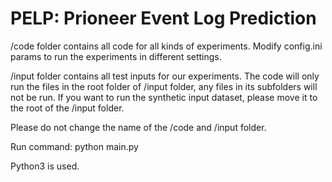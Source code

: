 # PELP: Prioneer Event Log Prediction

/code folder contains all code for all kinds of experiments.
Modify config.ini params to run the experiments in different settings.

/input folder contains all test inputs for our experiments.
The code will only run the files in the root folder of /input folder, any files in its subfolders will not be run. If you want to run the synthetic input dataset, please move it to the root of the /input folder.

Please do not change the name of the /code and /input folder.

Run command: python main.py

Python3 is used.
